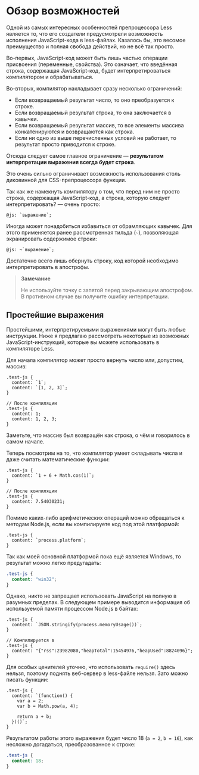 # Обзор возможностей

Одной из самых интересных особенностей препроцессора Less является то, что его создатели предусмотрели возможность исполнения JavaScript-кода в less-файлах. Казалось бы, это весомое преимущество и полная свобода действий, но не всё так просто.

Во-первых, JavaScript-код может быть лишь частью операции присвоения (переменные, свойства). Это означает, что введённая строка, содержащая JavaScript-код, будет интерпретироваться компилятором и обрабатываться.

Во-вторых, компилятор накладывает сразу несколько ограничений:

  * Если возвращаемый результат число, то оно преобразуется к строке.
  * Если возвращаемый результат строка, то она заключается в кавычки.
  * Если возвращаемый результат массив, то все элементы массива конкатенируются и возвращаются как строка.
  * Если ни одно из выше перечисленных условий не работает, то результат просто приводится к строке.

Отсюда следует самое главное ограничение — **результатом интерпретации выражения всегда будет строка**.

Это очень сильно ограничивает возможность использования столь диковинной для CSS-препроцессора функции.

Так как же намекнуть компилятору о том, что перед ним не просто строка, содержащая JavaScript-код, а строка, которую следует интерпретировать? — очень просто:

```less
@js: `выражение`;
```

Иногда может понадобиться избавиться от обрамляющих кавычек. Для этого применяется ранее рассмотренная тильда (`~`), позволяющая экранировать содержимое строки:

```less
@js: ~`выражение`;
```

Достаточно всего лишь обернуть строку, код которой необходимо интерпретировать в апострофы.

> **Замечание**
>
> Не используйте точку с запятой перед закрывающим апострофом. В противном случае вы получите ошибку интерпретации.




## Простейшие выражения

Простейшими, интерпретируемыми выражениями могут быть любые инструкции. Ниже я предлагаю рассмотреть некоторые из возможных JavaScript-инструкций, которые вы можете использовать в компиляторе Less.

Для начала компилятор может просто вернуть число или, допустим, массив:

```less
.test-js {
  content: `1`;
  content: `[1, 2, 3]`;
}

// После компиляции
.test-js {
  content: 1;
  content: 1, 2, 3;
}
```

Заметьте, что массив был возвращён как строка, о чём и говорилось в самом начале.

Теперь посмотрим на то, что компилятор умеет складывать числа и даже считать математические функции:

```less
.test-js {
  content: `1 + 6 + Math.cos(1)`;
}

// После компиляции
.test-js {
  content: 7.54030231;
}
```

Помимо каких-либо арифметических операций можно обращаться к методам Node.js, если вы компилируете код под этой платформой:

```less
.test-js {
  content: `process.platform`;
}
```

Так как моей основной платформой пока ещё является Windows, то результат можно легко предугадать:

```css
.test-js {
  content: "win32";
}
```

Однако, никто не запрещает использовать JavaScript на полную в разумных пределах. В следующем примере выводится информация об используемой памяти процессом Node.js в байтах:

```less
.test-js {
  content: `JSON.stringify(process.memoryUsage())`;
}

// Компилируется в
.test-js {
  content: "{"rss":23982080,"heapTotal":15454976,"heapUsed":8824096}";
}
```

Для особых ценителей уточню, что использовать `require()` здесь нельзя, поэтому поднять веб-сервер в less-файле нельзя. Зато можно писать функции:

```less
.test-js {
  content: `(function() {
    var a = 2;
    var b = Math.pow(a, 4);

    return a + b;
  })()`;
}
```

Результатом работы этого выражения будет число 18 (`a = 2`, `b = 16`), как несложно догадаться, преобразованное к строке:

```css
.test-js {
  content: 18;
}
```
